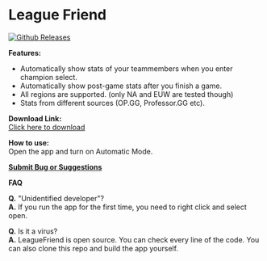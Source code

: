 League Friend
=============
[![Github Releases](https://img.shields.io/github/downloads/pandarison/leaguefriend/latest/total.svg)](https://github.com/pandarison/leaguefriend/releases/download/1.2/LeagueFriend.zip)

**Features:**

* Automatically show stats of your teammembers when you enter champion select.
* Automatically show post-game stats after you finish a game.
* All regions are supported. (only NA and EUW are tested though)
* Stats from different sources (OP.GG, Professor.GG etc).

**Download Link:**  
[Click here to download](https://github.com/pandarison/leaguefriend/releases/download/1.2/LeagueFriend.zip)

**How to use:**  
Open the app and turn on Automatic Mode.

**[Submit Bug or Suggestions](https://gitreports.com/issue/pandarison/leaguefriend)**


**FAQ**

**Q.** "Unidentified developer"?  
**A.** If you run the app for the first time, you need to right click and select open.

**Q.** Is it a virus?  
**A.** LeagueFriend is open source. You can check every line of the code. You can also clone this repo and build the app yourself.